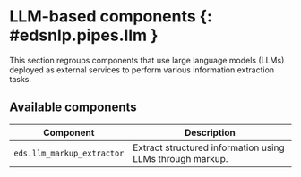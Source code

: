# LLM-based components {: #edsnlp.pipes.llm }

This section regroups components that use large language models (LLMs) deployed as external services
to perform various information extraction tasks.

## Available components

<!-- --8<-- [start:components] -->

| Component                  | Description                                               |
|----------------------------|-----------------------------------------------------------|
| `eds.llm_markup_extractor` | Extract structured information using LLMs through markup. |

<!-- --8<-- [end:components] -->
